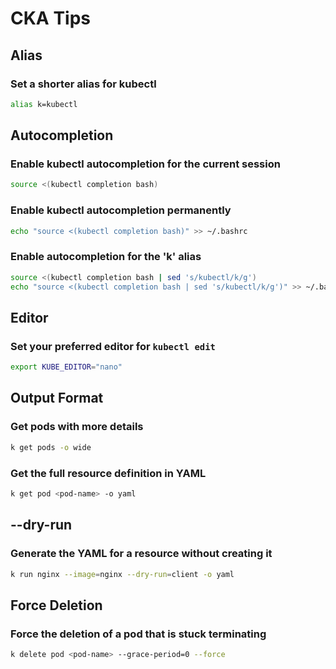 # CKA Tips

## Alias

### Set a shorter alias for kubectl

```bash
alias k=kubectl
```

## Autocompletion

### Enable kubectl autocompletion for the current session

```bash
source <(kubectl completion bash)
```

### Enable kubectl autocompletion permanently

```bash
echo "source <(kubectl completion bash)" >> ~/.bashrc
```

### Enable autocompletion for the 'k' alias

```bash
source <(kubectl completion bash | sed 's/kubectl/k/g')
echo "source <(kubectl completion bash | sed 's/kubectl/k/g')" >> ~/.bashrc
```

## Editor

### Set your preferred editor for `kubectl edit`

```bash
export KUBE_EDITOR="nano"
```

## Output Format

### Get pods with more details

```bash
k get pods -o wide
```

### Get the full resource definition in YAML

```bash
k get pod <pod-name> -o yaml
```

## --dry-run

### Generate the YAML for a resource without creating it

```bash
k run nginx --image=nginx --dry-run=client -o yaml
```

## Force Deletion

### Force the deletion of a pod that is stuck terminating

```bash
k delete pod <pod-name> --grace-period=0 --force
```